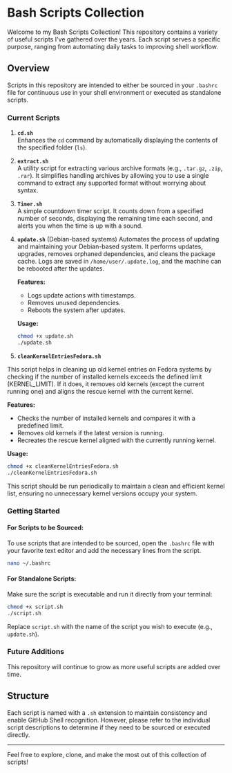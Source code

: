 # Bash Scripts Collection

Welcome to my Bash Scripts Collection! This repository contains a variety of useful scripts I've gathered over the years. Each script serves a specific purpose, ranging from automating daily tasks to improving shell workflow.

## Overview

Scripts in this repository are intended to either be sourced in your `.bashrc` file for continuous use in your shell environment or executed as standalone scripts.

### Current Scripts

1. **`cd.sh`**  
   Enhances the `cd` command by automatically displaying the contents of the specified folder (`ls`).

2. **`extract.sh`**  
   A utility script for extracting various archive formats (e.g., `.tar.gz`, `.zip`, `.rar`). It simplifies handling archives by allowing you to use a single command to extract any supported format without worrying about syntax.

3. **`Timer.sh`**  
   A simple countdown timer script. It counts down from a specified number of seconds, displaying the remaining time each second, and alerts you when the time is up with a sound.

4. **`update.sh`** (Debian-based systems) 
   Automates the process of updating and maintaining your Debian-based system. It performs updates, upgrades, removes orphaned dependencies, and cleans the package cache. Logs are saved in `/home/user/.update.log`, and the machine can be rebooted after the updates.

   **Features:**  
   - Logs update actions with timestamps.
   - Removes unused dependencies.
   - Reboots the system after updates.

   **Usage:**
   ```bash
   chmod +x update.sh
   ./update.sh
   ```
5. **`cleanKernelEntriesFedora.sh`**
   
This script helps in cleaning up old kernel entries on Fedora systems by checking if the number of installed kernels exceeds the defined limit (KERNEL_LIMIT). If it does, it removes old kernels (except the current running one) and aligns the rescue kernel with the current kernel.

   **Features:**
   - Checks the number of installed kernels and compares it with a predefined limit.
   - Removes old kernels if the latest version is running.
   - Recreates the rescue kernel aligned with the currently running kernel.

   **Usage:**
   ``` bash
   chmod +x cleanKernelEntriesFedora.sh
   ./cleanKernelEntriesFedora.sh
   ```

This script should be run periodically to maintain a clean and efficient kernel list, ensuring no unnecessary kernel versions occupy your system.

### Getting Started

#### For Scripts to be Sourced:
To use scripts that are intended to be sourced, open the `.bashrc` file with your favorite text editor and add the necessary lines from the script.

```bash
nano ~/.bashrc
```

#### For Standalone Scripts:
Make sure the script is executable and run it directly from your terminal:

```bash
chmod +x script.sh
./script.sh
```

Replace `script.sh` with the name of the script you wish to execute (e.g., `update.sh`).

### Future Additions

This repository will continue to grow as more useful scripts are added over time.

## Structure

Each script is named with a `.sh` extension to maintain consistency and enable GitHub Shell recognition. However, please refer to the individual script descriptions to determine if they need to be sourced or executed directly.

---

Feel free to explore, clone, and make the most out of this collection of scripts!
